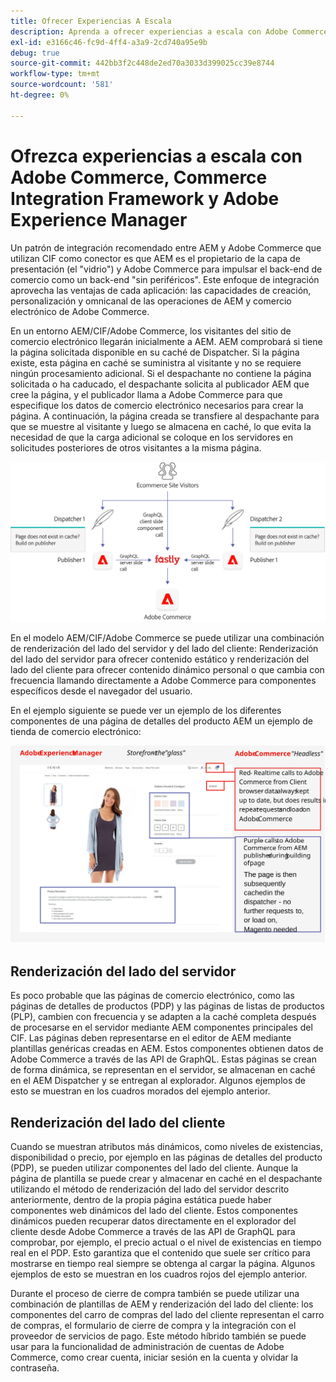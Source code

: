 ```yaml
---
title: Ofrecer Experiencias A Escala
description: Aprenda a ofrecer experiencias a escala con Adobe Commerce y Adobe Experience Manager.
exl-id: e3166c46-fc9d-4ff4-a3a9-2cd740a95e9b
debug: true
source-git-commit: 442bb3f2c448de2ed70a3033d399025cc39e8744
workflow-type: tm+mt
source-wordcount: '581'
ht-degree: 0%

---
```


# Ofrezca experiencias a escala con Adobe Commerce, Commerce Integration Framework y Adobe Experience Manager

Un patrón de integración recomendado entre AEM y Adobe Commerce que utilizan CIF como conector es que AEM es el propietario de la capa de presentación (el &quot;vidrio&quot;) y Adobe Commerce para impulsar el back-end de comercio como un back-end &quot;sin periféricos&quot;. Este enfoque de integración aprovecha las ventajas de cada aplicación: las capacidades de creación, personalización y omnicanal de las operaciones de AEM y comercio electrónico de Adobe Commerce.

En un entorno AEM/CIF/Adobe Commerce, los visitantes del sitio de comercio electrónico llegarán inicialmente a AEM. AEM comprobará si tiene la página solicitada disponible en su caché de Dispatcher. Si la página existe, esta página en caché se suministra al visitante y no se requiere ningún procesamiento adicional. Si el despachante no contiene la página solicitada o ha caducado, el despachante solicita al publicador AEM que cree la página, y el publicador llama a Adobe Commerce para que especifique los datos de comercio electrónico necesarios para crear la página. A continuación, la página creada se transfiere al despachante para que se muestre al visitante y luego se almacena en caché, lo que evita la necesidad de que la carga adicional se coloque en los servidores en solicitudes posteriores de otros visitantes a la misma página.

![Diagrama general de la arquitectura de Adobe Experience Manager y Adobe Commerce](../assets/commerce-at-scale/overview.png)

En el modelo AEM/CIF/Adobe Commerce se puede utilizar una combinación de renderización del lado del servidor y del lado del cliente: Renderización del lado del servidor para ofrecer contenido estático y renderización del lado del cliente para ofrecer contenido dinámico personal o que cambia con frecuencia llamando directamente a Adobe Commerce para componentes específicos desde el navegador del usuario.

En el ejemplo siguiente se puede ver un ejemplo de los diferentes componentes de una página de detalles del producto AEM un ejemplo de tienda de comercio electrónico:

![Diagrama general de la arquitectura de Adobe Experience Manager y Adobe Commerce](../assets/commerce-at-scale/product-details-page.svg)

## Renderización del lado del servidor

Es poco probable que las páginas de comercio electrónico, como las páginas de detalles de productos (PDP) y las páginas de listas de productos (PLP), cambien con frecuencia y se adapten a la caché completa después de procesarse en el servidor mediante AEM componentes principales del CIF. Las páginas deben representarse en el editor de AEM mediante plantillas genéricas creadas en AEM. Estos componentes obtienen datos de Adobe Commerce a través de las API de GraphQL. Estas páginas se crean de forma dinámica, se representan en el servidor, se almacenan en caché en el AEM Dispatcher y se entregan al explorador. Algunos ejemplos de esto se muestran en los cuadros morados del ejemplo anterior.

## Renderización del lado del cliente

Cuando se muestran atributos más dinámicos, como niveles de existencias, disponibilidad o precio, por ejemplo en las páginas de detalles del producto (PDP), se pueden utilizar componentes del lado del cliente. Aunque la página de plantilla se puede crear y almacenar en caché en el despachante utilizando el método de renderización del lado del servidor descrito anteriormente, dentro de la propia página estática puede haber componentes web dinámicos del lado del cliente. Estos componentes dinámicos pueden recuperar datos directamente en el explorador del cliente desde Adobe Commerce a través de las API de GraphQL para comprobar, por ejemplo, el precio actual o el nivel de existencias en tiempo real en el PDP. Esto garantiza que el contenido que suele ser crítico para mostrarse en tiempo real siempre se obtenga al cargar la página. Algunos ejemplos de esto se muestran en los cuadros rojos del ejemplo anterior.

Durante el proceso de cierre de compra también se puede utilizar una combinación de plantillas de AEM y renderización del lado del cliente: los componentes del carro de compras del lado del cliente representan el carro de compras, el formulario de cierre de compra y la integración con el proveedor de servicios de pago. Este método híbrido también se puede usar para la funcionalidad de administración de cuentas de Adobe Commerce, como crear cuenta, iniciar sesión en la cuenta y olvidar la contraseña.
